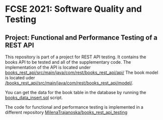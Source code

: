 # FCSE 2021: Software Quality and Testing
## Project: Functional and Performance Testing of a REST API
This repository is part of a project for REST API testing. It contains the books API to be tested and all of the supplementary code. 
The implementation of the API is located under [books_rest_api/src/main/java/com/rest/books_rest_api/api/](https://github.com/MilenaTrajanoska/rest_api/blob/main/books_rest_api/src/main/java/com/rest/books_rest_api/api/BookController.java)
The book model is located uder [/books_rest_api/src/main/java/com/rest/books_rest_api/model/](https://github.com/MilenaTrajanoska/rest_api/blob/main/books_rest_api/src/main/java/com/rest/books_rest_api/model/Book.java). 

You can get the data for the book table in the database by running the [books_data_insert.sql](https://github.com/MilenaTrajanoska/rest_api/blob/main/books_rest_api/src/main/resources/scripts/books_data_insert.sql) script.

The code for functional and performance testing is implemented in a different repository [MilenaTrajanoska/books_rest_api_testing](https://github.com/MilenaTrajanoska/books_rest_api_testing)
